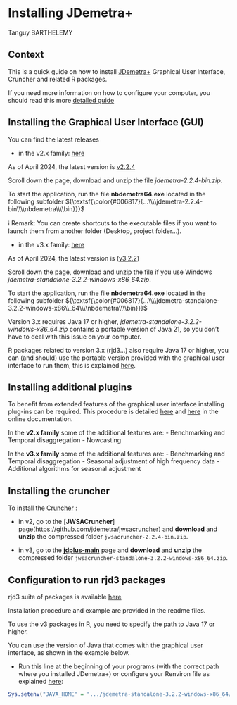 Installing JDemetra+
================
Tanguy BARTHELEMY

## Context

This is a quick guide on how to install
[JDemetra+](https://jdemetra-new-documentation.netlify.app/) Graphical
User Interface, Cruncher and related R packages.

If you need more information on how to configure your computer, you
should read this more [detailed
guide](https://github.com/TanguyBarthelemy/JD-Tutorials/blob/master/Sheets/JDemetra+_configuration_guide_EN.pdf)

## Installing the Graphical User Interface (GUI)

You can find the latest releases

- in the v2.x family:
  [here](https://github.com/jdemetra/jdemetra-app/releases)

As of April 2024, the latest version is
[v2.2.4](https://github.com/jdemetra/jdemetra-app/releases/tag/v2.2.4)

Scroll down the page, download and unzip the file
*jdemetra-2.2.4-bin.zip*.

To start the application, run the file **nbdemetra64.exe** located in
the following subfolder
${\textsf{\color{#006817}{...\\\\jdemetra-2.2.4-bin\\\\nbdemetra\\\\bin}}}$

ℹ️ Remark: You can create shortcuts to the executable files if you want
to launch them from another folder (Desktop, project folder…).

- in the v3.x family:
  [here](https://github.com/jdemetra/jdplus-main/releases)

As of April 2024, the latest version is
([v3.2.2](https://github.com/jdemetra/jdplus-main/releases/tag/v3.2.2))

Scroll down the page, download and unzip the file if you use Windows
*jdemetra-standalone-3.2.2-windows-x86_64.zip*.

To start the application, run the file **nbdemetra64.exe** located in
the following subfolder
${\textsf{\color{#006817}{...\\\\jdemetra-standalone-3.2.2-windows-x86\\_64\\\\nbdemetra\\\\bin}}}$

Version 3.x requires Java 17 or higher,
*jdemetra-standalone-3.2.2-windows-x86_64.zip* contains a portable
version of Java 21, so you don’t have to deal with this issue on your
computer.

R packages related to version 3.x (rjd3…) also require Java 17 or
higher, you can (and should) use the portable version provided with the
graphical user interface to run them, this is explained
[here](#Rconfig).

## Installing additional plugins

To benefit from extended features of the graphical user interface
installing plug-ins can be required. This procedure is detailed
[here](https://jdemetra-new-documentation.netlify.app/t-plug-ins) and
[here](https://jdemetra-new-documentation.netlify.app/t-gui-sa-modelling-features)
in the online documentation.

In the **v2.x family** some of the additional features are: -
Benchmarking and Temporal disaggregation - Nowcasting

In the **v3.x family** some of the additional features are: -
Benchmarking and Temporal disaggregation - Seasonal adjustment of high
frequency data - Additional algorithms for seasonal adjustment

## Installing the cruncher

To install the
[Cruncher](https://jdemetra-new-documentation.netlify.app/t-production-tools-cruncher-qr)
:

- in v2, go to the \[**JWSACruncher**\]
  page(<https://github.com/jdemetra/jwsacruncher>) and **download** and
  **unzip** the compressed folder `jwsacruncher-2.2.4-bin.zip`.

- in v3, go to the
  [**jdplus-main**](https://github.com/jdemetra/jdplus-main) page and
  **download** and **unzip** the compressed folder
  `jwsacruncher-standalone-3.2.2-windows-x86_64.zip`.

## Configuration to run rjd3 packages

rjd3 suite of packages is available [here](https://github.com/rjdemetra)

Installation procedure and example are provided in the readme files.

To use the v3 packages in R, you need to specify the path to Java 17 or
higher.

You can use the version of Java that comes with the graphical user
interface, as shown in the example below.

- Run this line at the beginning of your programs (with the correct path
  where you installed JDemetra+) or configure your Renviron file as
  explained
  [here](https://github.com/TanguyBarthelemy/JD-Tutorials/blob/master/Sheets/Sheet_1_b_Tools_installation_advanced_EN.pdf):

``` r
Sys.setenv("JAVA_HOME" = ".../jdemetra-standalone-3.2.2-windows-x86_64/nbdemetra/jdk-21.0.2+13-jre")
```
